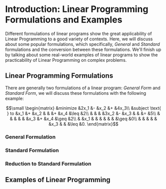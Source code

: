 # Introduction: Linear Programming Formulations and Examples

Different formulations of linear programs show the great applicability of Linear Programming to a good variety of contexts. Here, we will discuss about some popular formulations, which specifically, *General* and *Standard* formulations and the conversion between these formulations. We'll finish up by talking about some real-world examples of linear programs to show the practicability of Linear Programming on complex problems.

## Linear Programming Formulations

There are generally two formulations of a linear program: *General Form* and *Standard Form*, we will discuss these formulations with the following example:

$$\small \begin{matrix}
&minimize &2x_1 &- &x_2 &+ &4x_3\\
&subject \text{ } to &x_1 &+ &x_2 & & &+ &x_4 &\leq &2\\
& & & &3x_2 &- &x_3 & & &= &5\\
& & & & & &x_3 &+ &x_4 &\geq &2\\
& &x_1 & & & & & & &\geq &0\\
& & & & & &x_3 & & &\leq &0.
\end{matrix}$$

### General Formulation

### Standard Formulation

### Reduction to Standard Formulation

## Examples of Linear Programming

